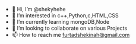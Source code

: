- 👋 Hi, I’m @shekyhehe
- 👀 I’m interested in c++,Python,c,HTML,CSS
- 🌱 I’m currently learning mongoDB,Node
- 💞️ I’m looking to collaborate on various Projects
- 📫 How to reach me furtadshekinah@gmail.com

<!---
shekyhehe/shekyhehe is a ✨ special ✨ repository because its `README.md` (this file) appears on your GitHub profile.
You can click the Preview link to take a look at your changes.
--->
